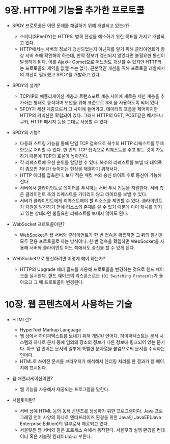 # 9장. HTTP에 기능을 추가한 프로토콜

- SPDY 프로토콜은 어떤 문제를 해결하기 위해 개발되고 있는가?

  - 스피디(SPeeDY)는 HTTP의 병목 현상을 해소하기 위한 목표를 가지고 개발되고 있다.
  - HTTP에서는 서버의 정보가 갱신되었는지 아닌지를 알기 위해 클라이언트가 항상 서버 측에 확인해야 하는데, 만약 정보가 갱신되지 않았다면 불필요한 통신이 발생하게 된다. 이를 Ajax나 Comet으로 어느정도 개선할 수 있지만 HTTP라는 프로토콜의 제약을 없앨 수는 없다. 근본적인 개선을 위해 프로토콜 레벨에서의 개선이 필요했고 SPDY를 개발하고 있다.

- SPDY의 설계?

  - TCP/IP의 애플리케이션 계층과 트랜스포트 계층 사이에 새로운 세션 계층을 추가하는 형태로 동작하며 보안을 위해 표준으로 SSL을 사용하도록 되어 있다.
  - SPDY가 세션 계층으로서 그 사이에 들어가고, 데이터의 흐름을 제어하지만 HTTP의 커넥션은 확립되어 있다. 그래서 HTTP의 GET, POST같은 메서드나 쿠키, HTTP 메시지 등을 그대로 사용할 수 있다.

- SPDY의 기능?

  - 다중화 스트림 기능을 통해 단일 TCP 접속으로 복수의 HTTP 리퀘스트를 무제한으로 처리할 수 있다. 한 번의 TCP 접속으로 리퀘스트를 주고 받는 것이 가능하기 때문에 TCP의 효율이 높아진다.
  - 각 리퀘스트에 우선 순위를 할당할 수 있다. 복수의 리퀘스트를 보낼 때 대역폭이 좁으면 처리가 늦어지는 현상을 해결하기 위해서다.
  - HTTP 헤더를 압축한다. 보다 적은 패킷 수와 송신 바이트 수로 통신이 가능해진다.
  - 서버에서 클라이언트로 데이터를 푸시하는 서버 푸시 기능을 지원한다. 서버 측은 클라이언트 측의 리퀘스트를 기다리지 않고 데이터를 보낼 수 있다.
  - 서버가 클라이언트에게 리퀘스트해야 할 리소스를 제안할 수 있다. 클라이언트가 자원을 발견하기 전에 리소스의 존재를 알 수 있기 때문에 이미 캐시를 가지고 있는 상태라면 불필요한 리퀘스트를 보내지 않아도 된다.

- WebSocket 프로토콜이란?

  - WebSocket은 웹 서버와 클라이언트가 한 번 접속을 확립하면 그 뒤의 통신을 모두 전용 프로토콜로 하는 방식이다. 한 번 접속을 확립하면 WebSocket을 사용해 서버와 클라이언트 어느 쪽에서도 송신을 할 수 있게 된다.

- WebSocket으로 통신하려면 어떻게 해야 하는가?
  - HTTP의 Upgrade 헤더 필드를 사용해 프로토콜을 변경하는 것으로 핸드 쉐이크를 실시한다. 핸드 쉐이크의 리스폰스로는 `101 Switching Protocols`가 돌아오고 그 때 프로토콜이 변경된다.

# 10장. 웹 콘텐츠에서 사용하는 기술

- HTML란?

  - HyperText Markup Language
  - 웹 상에서 하이퍼텍스트를 보내기 위해 개발된 언어다. 하이퍼텍스트는 문서 시스템의 하나로 문서 중에 임의의 장소의 정보가 다른 정보에 링크되어 있는 문서다. 마크 업 언어는 문서의 일부에 특별한 분자열을 붙임으로써 문서를 수식하는 언어다.
  - HTML로 쓰여진 문서를 브라우저가 해석해서 렌더링 처리를 한 결과가 웹 페이지에 표시된다.

- 웹 애플리케이션이란?

  - 웹 기능을 사용해서 제공되는 프로그램을 말한다.

- 서블릿이란?
  - 서버 상에 HTML 등의 동적 콘텐츠를 생성하기 위한 프로그램이다. Java 프로그래밍 언어 사양의 하나로 엔터프라이즈 환경을 위한 Java인 JavaEE(Java Enterprise Edition)의 일부로서 제공되고 있다.
  - 서블릿은 웹 서버와 같은 프로세스 속에서 동작한다. 서블릿의 실행 환경을 컨테이너 혹은 서블릿 컨테이너라고 부른다.
